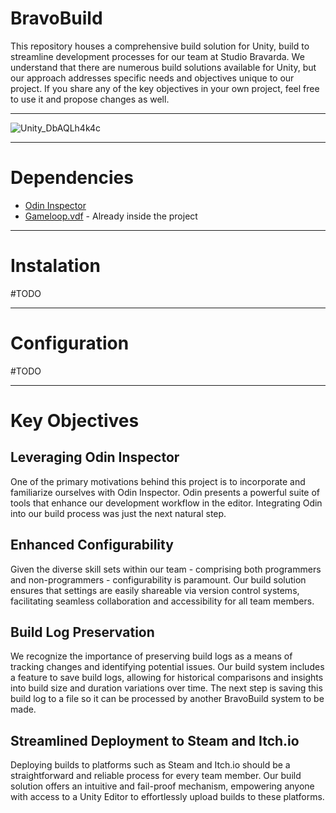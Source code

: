 # BravoBuild

This repository houses a comprehensive build solution for Unity, build to streamline development processes for our team at Studio Bravarda. 
We understand that there are numerous build solutions available for Unity, but our approach addresses specific needs and objectives unique to our project.
If you share any of the key objectives in your own project, feel free to use it and propose changes as well.

--------------------------------------------------------------------------------------------------------

![Unity_DbAQLh4k4c](https://github.com/StudioBravarda/BravoBuild/assets/17135028/bf053338-b9e9-4113-8839-d7be8d3a0e89)

--------------------------------------------------------------------------------------------------------

# Dependencies

- [Odin Inspector](https://odininspector.com/)
- [Gameloop.vdf](https://github.com/shravan2x/Gameloop.Vdf) - Already inside the project

--------------------------------------------------------------------------------------------------------

# Instalation

#TODO

--------------------------------------------------------------------------------------------------------

# Configuration 

#TODO

--------------------------------------------------------------------------------------------------------

# Key Objectives
## Leveraging Odin Inspector
One of the primary motivations behind this project is to incorporate and familiarize ourselves with Odin Inspector. Odin presents a powerful suite of tools that enhance our development workflow in the editor. Integrating Odin into our build process was just the next natural step.

## Enhanced Configurability
Given the diverse skill sets within our team - comprising both programmers and non-programmers - configurability is paramount. Our build solution ensures that settings are easily shareable via version control systems, facilitating seamless collaboration and accessibility for all team members.

## Build Log Preservation
We recognize the importance of preserving build logs as a means of tracking changes and identifying potential issues. Our build system includes a feature to save build logs, allowing for historical comparisons and insights into build size and duration variations over time. The next step is saving this build log to a file so it can be processed by another BravoBuild system to be made.

## Streamlined Deployment to Steam and Itch.io
Deploying builds to platforms such as Steam and Itch.io should be a straightforward and reliable process for every team member. Our build solution offers an intuitive and fail-proof mechanism, empowering anyone with access to a Unity Editor to effortlessly upload builds to these platforms.
